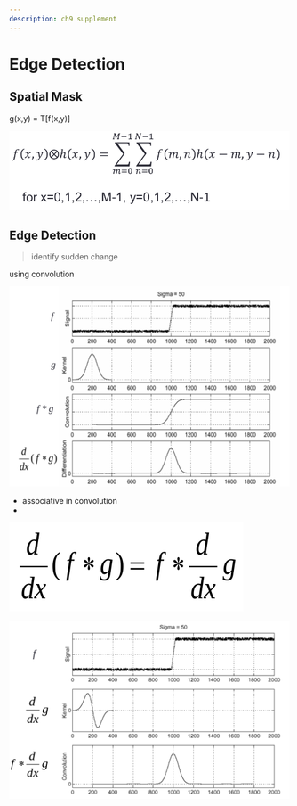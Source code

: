 ```yaml
---
description: ch9 supplement
---
```


# Edge Detection

## Spatial Mask

g\(x,y\) = T\[f\(x,y\)\]

![convolution of spatial ](../.gitbook/assets/image%20%281%29.png)

## Edge Detection

> identify sudden change

using convolution

![](../.gitbook/assets/image%20%2819%29.png)

* associative in convolution
* 
![associative](../.gitbook/assets/image%20%2823%29.png)

![](../.gitbook/assets/image%20%2815%29.png)



